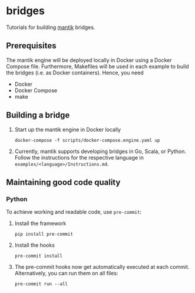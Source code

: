 # bridges
Tutorials for building [mantik](https://github.com/mantik-ai/core) bridges.

## Prerequisites
The mantik engine will be deployed locally in Docker using a Docker Compose file.
Furthermore, Makefiles will be used in each example to build the bridges (i.e. as Docker containers).
Hence, you need
- Docker
- Docker Compose
- make

## Building a bridge

1. Start up the mantik engine in Docker locally
   ```commandline
   docker-compose -f scripts/docker-compose.engine.yaml up
   ```
1. Currently, mantik supports developing bridges in Go, Scala, or Python.
   Follow the instructions for the respective language in `examples/<language>/Instructions.md`.


## Maintaining good code quality

### Python
To achieve working and readable code, use `pre-commit`:
1. Install the framework
   ```commandline
   pip install pre-commit
   ```
2. Install the hooks
   ```commandline
   pre-commit install
   ```
3. The pre-commit hooks now get automatically executed at each commit.
   Alternatively, you can run them on all files:
   ```commandline
   pre-commit run --all
   ```
